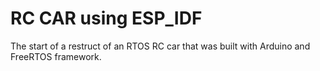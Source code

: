 # RC CAR using ESP_IDF

The start of a restruct of an RTOS RC car that was built with Arduino and FreeRTOS framework.
